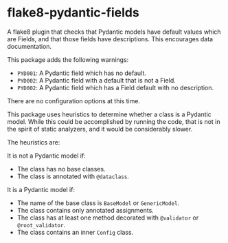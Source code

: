 # flake8-pydantic-fields

A flake8 plugin that checks that Pydantic models have default values which are Fields, and that those fields have descriptions. This encourages data documentation.

This package adds the following warnings:

- `PYD001`: A Pydantic field which has no default.
- `PYD002`: A Pydantic field with a default that is not a Field.
- `PYD002`: A Pydantic field which has a Field default with no description.

There are no configuration options at this time.

This package uses heuristics to determine whether a class is a Pydantic model. While this could be accomplished by running the code, that is not in the spirit of static analyzers, and it would be considerably slower.

The heuristics are:

It is not a Pydantic model if:
- The class has no base classes.
- The class is annotated with `@dataclass`.

It is a Pydantic model if:
- The name of the base class is `BaseModel` or `GenericModel`.
- The class contains only annotated assignments.
- The class has at least one method decorated with `@validator` or `@root_validator`.
- The class contains an inner `Config` class.
